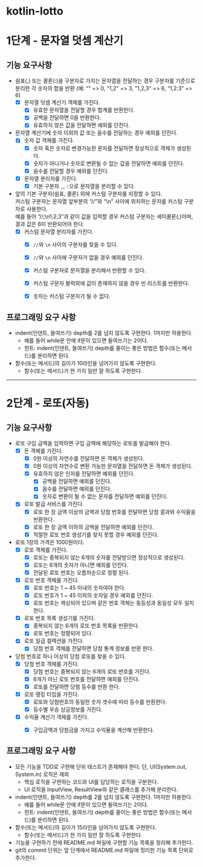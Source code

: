 # kotlin-lotto

# 1단계 - 문자열 덧셈 계산기
## 기능 요구사항
- 쉼표(,) 또는 콜론(:)을 구분자로 가지는 문자열을 전달하는 경우 구분자를 기준으로 분리한 각 숫자의 합을 반환
  (예: “” => 0, "1,2" => 3, "1,2,3" => 6, “1,2:3” => 6)
  - [x] 문자열 덧셈 계산기 객체를 가진다. 
    - [x] 유효한 문자열을 전달할 경우 합계를 반환한다.
    - [x] 공백을 전달하면 0을 반환한다.
    - [x] 유효하지 않은 값을 전달하면 예외를 던진다.
- 문자열 계산기에 숫자 이외의 값 또는 음수를 전달하는 경우 예외를 던진다.
  - [x] 숫자 값 객체를 가진다. 
    - [x] 숫자 혹은 숫자로 변경가능한 문자를 전달하면 정상적으로 객체가 생성된다.
    - [x] 숫자가 아니거나 숫자로 변환될 수 없는 값을 전달하면 예외를 던진다.
    - [x] 음수를 전달할 경우 예외를 던진다.
  - [x] 문자열 분리자를 가진다. 
    - [x] 기본 구분자 `,`, `:`으로 문자열을 분리할 수 있다.
- 앞의 기본 구분자(쉼표, 콜론) 외에 커스텀 구분자를 지정할 수 있다.    
  커스텀 구분자는 문자열 앞부분의 “//”와 “\n” 사이에 위치하는 문자를 커스텀 구분자로 사용한다.    
  예를 들어 “//;\n1;2;3”과 같이 값을 입력할 경우 커스텀 구분자는 세미콜론(;)이며, 결과 값은 6이 반환되어야 한다.
  - [x] 커스텀 문자열 분리자를 가진다.
    - [x] `//`와 `\n` 사이의 구분자를 찾을 수 있다. 
    - [x] `//`와 `\n` 사이에 구분자가 없을 경우 예외를 던진다.
    - [x] 커스텀 구분자로 문자열을 분리해서 반환할 수 있다.
    - [x] 커스텀 구문자 블럭외에 값이 존재하지 않을 경우 빈 리스트를 반환한다.
    - [x] 숫자는 커스텀 구분자가 될 수 없다.


## 프로그래밍 요구 사항
- indent(인덴트, 들여쓰기) depth를 2를 넘지 않도록 구현한다. 1까지만 허용한다.
  - 예를 들어 while문 안에 if문이 있으면 들여쓰기는 2이다.
  - 힌트: indent(인덴트, 들여쓰기) depth를 줄이는 좋은 방법은 함수(또는 메서드)를 분리하면 된다.
- 함수(또는 메서드)의 길이가 10라인을 넘어가지 않도록 구현한다.
  - 함수(또는 메서드)가 한 가지 일만 잘 하도록 구현한다.

---

# 2단계 - 로또(자동)
## 기능 요구사항
- 로또 구입 금액을 입력하면 구입 금액에 해당하는 로또를 발급해야 한다.
  - [x] 돈 객체를 가진다. 
    - [x] 0원 이상의 자연수를 전달하면 돈 객체가 생성된다.
    - [x] 0원 이상의 자연수로 변환 가능한 문자열을 전달하면 돈 객체가 생성된다.
    - [x] 유효하지 않은 인자를 전달하면 예외를 던진다. 
      - [x] 공백을 전달하면 예외를 던진다. 
      - [x] 음수를 전달하면 예외를 던진다. 
      - [x] 숫자로 변환이 될 수 없는 문자를 전달하면 예외를 던진다.
  - [x] 로또 발급 서비스를 가진다. 
    - [x] 로또 한 장 금액 이상의 금액과 당첨 번호를 전달하면 당첨 결과와 수익율을 반환한다. 
    - [x] 로또 한 장 금액 이하의 금액을 전달하면 예외를 던진다.
    - [x] 적절한 로또 번호 생성기를 찾지 못할 경우 예외를 던진다.
- 로또 1장의 가격은 1000원이다.
  - [x] 로또 객체를 가진다.
    - [x] 로또는 중복되지 않는 6개의 숫자를 전달받으면 정상적으로 생성된다.
    - [x] 로또는 6개의 숫자가 아니면 예외를 던진다.
    - [x] 전달된 로또 번호는 오름차순으로 정렬 된다.
  - [x] 로또 번호 객체를 가진다. 
    - [x] 로또 번호는 1 ~ 45 이내의 숫자여야 한다.
    - [x] 로또 번호가 1 ~ 45 이외의 숫자일 경우 예외를 던진다. 
    - [x] 로또 번호는 캐싱되어 있으며 같은 번호 객체는 동등성과 동일성 모두 일치한다.
  - [x] 로또 번호 목록 생성기를 가진다. 
    - [x] 중복되지 않는 6개의 로또 번호 목록을 반환한다.
    - [x] 로또 번호는 정렬되어 있다.
  - [x] 로또 일급 컬렉션을 가진다. 
    - [x] 당첨 번호 객체를 전달하면 당첨 통계 정보를 반환 한다.
- 당첨 번호로 하나 이상의 당첨 로또를 찾을 수 있다. 
  - [x] 당첨 번호 객체를 가진다. 
    - [x] 당첨 번호는 중복되지 않는 6개의 로또 번호를 가진다. 
    - [x] 6개가 아닌 로또 번호를 전달하면 예외를 던진다.
    - [x] 로또를 전달하면 당첨 등수를 반환 한다.
  - [x] 로또 랭킹 타입을 가진다. 
    - [x] 로또와 당첨번호의 동일한 숫자 갯수에 따라 등수를 반환한다. 
    - [x] 등수별 우승 상금정보를 가진다. 
  - [x] 수익율 계산기 객체를 가진다. 
    - [x] 구입금액과 당첨금을 가지고 수익율을 계산해 반환한다.
    
  


## 프로그래밍 요구 사항
- 모든 기능을 TDD로 구현해 단위 테스트가 존재해야 한다. 단, UI(System.out, System.in) 로직은 제외
  - 핵심 로직을 구현하는 코드와 UI를 담당하는 로직을 구분한다.
  - UI 로직을 InputView, ResultView와 같은 클래스를 추가해 분리한다.
- indent(인덴트, 들여쓰기) depth를 2를 넘지 않도록 구현한다. 1까지만 허용한다.
  - 예를 들어 while문 안에 if문이 있으면 들여쓰기는 2이다.
  - 힌트: indent(인덴트, 들여쓰기) depth를 줄이는 좋은 방법은 함수(또는 메서드)를 분리하면 된다.
- 함수(또는 메서드)의 길이가 15라인을 넘어가지 않도록 구현한다.
  - 함수(또는 메서드)가 한 가지 일만 잘 하도록 구현한다.
- 기능을 구현하기 전에 README.md 파일에 구현할 기능 목록을 정리해 추가한다.
- git의 commit 단위는 앞 단계에서 README.md 파일에 정리한 기능 목록 단위로 추가한다.
